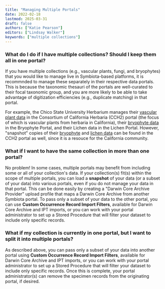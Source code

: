 ```yaml
---
title: "Managing Multiple Portals"
date: 2022-02-18
lastmod: 2025-03-31
draft: false
authors: ["Katie Pearson"]
editors: ["Lindsay Walker"]
keywords: ["multiple collections"]
---
```


### What do I do if I have multiple collections? Should I keep them all in one portal?
If you have multiple collections (e.g., vascular plants, fungi, and bryophytes) that you would like to manage live in Symbiota-based platforms, it is recommnded to manage these separately in their respective data portals. This is because the taxonomic thesauri of the portals are well-curated to their focal taxonomic group, and you are more likely to be able to take advantage of digitization efficiencies (e.g., duplicate matching) in that portal.

For example, the Chico State University Herbarium manages their [vascular plant data](https://www.cch2.org/portal/collections/misc/collprofiles.php?collid=44) in the Consortium of California Herbaria (CCH2) portal (the focus of which is vascular plants from herbaria in California), their [bryophyte data](https://bryophyteportal.org/portal/collections/misc/collprofiles.php?collid=85) in the Bryophyte Portal, and their Lichen data in the Lichen Portal. However, "snapshot" copies of their [bryophyte](https://www.cch2.org/portal/collections/misc/collprofiles.php?collid=65) and [lichen data](https://www.cch2.org/portal/collections/misc/collprofiles.php?collid=63) can be found in the CCH2 portal as well, since it is a resouce for the California community.

### What if I want to have the same collection in more than one portal?
No problem! In some cases, multiple portals may benefit from including some or all of your collection's data. If your collection(s) fit(s) within the scope of multiple portals, you can load a **snapshot** of your data (or a subset of your data) into various portals, even if you do not manage your data in that portal. This can be done easily by creating a "Darwin Core Archive Provider" upload profile that maps a Darwin Core Archive from another Symbiota portal. To pass only a subset of your data to the other portal, you can use **Custom Occurrence Record Import Filters**, available for Darwin Core Archive and IPT imports, or you can work with your portal administrator to set up a Stored Procedure that will filter your dataset to include only specific records.

### What if my collection is currently in one portal, but I want to split it into multiple portals?
As described above, you can pass only a subset of your data into another portal using **Custom Occurrence Record Import Filters**, available for Darwin Core Archive and IPT imports, or you can work with your portal administrator to set up a Stored Procedure that will filter your dataset to include only specific records. Once this is complete, your portal administrator(s) can remove the specimen records from the originating portal, if desired.